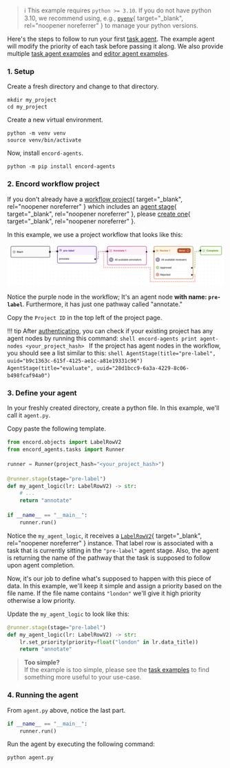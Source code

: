 > ℹ️ This example requires `python >= 3.10`. If you do not have python 3.10, we recommend using, e.g., [`pyenv`](https://github.com/pyenv/pyenv){ target="\_blank", rel="noopener noreferrer" } to manage your python versions.

Here's the steps to follow to run your first [task agent](task_agents/index.md).
The example agent will modify the priority of each task before passing it along.
We also provide multiple [task agent examples](notebooks/task_agent_set_priority.ipynb) and [editor agent examples](editor_agents/examples/index.md).

### 1. Setup

Create a fresh directory and change to that directory.

```shell
mkdir my_project
cd my_project
```

Create a new virtual environment.

```shell
python -m venv venv
source venv/bin/activate
```

Now, install `encord-agents`.

```shell
python -m pip install encord-agents
```

### 2. Encord workflow project

If you don't already have a [workflow project][docs-workflow-project]{ target="\_blank", rel="noopener noreferrer" } which includes an [agent stage][docs-workflow-agent]{ target="\_blank", rel="noopener noreferrer" }, please [create one][docs-create-project]{ target="\_blank", rel="noopener noreferrer" }.

In this example, we use a project workflow that looks like this:

![Project Workflow](assets/project-workflow.png)

Notice the purple node in the workflow; It's an agent node **with name: `pre-label`**.
Furthermore, it has just one pathway called "annotate."

Copy the `Project ID` in the top left of the project page.

!!! tip
    After [authenticating](./authentication.md), you can check if your existing project has any agent nodes by running this command:
    ```shell
    encord-agents print agent-nodes <your_project_hash>
    ```
    If the project has agent nodes in the workflow, you should see a list similar to this:
    ```shell
    AgentStage(title="pre-label", uuid="b9c1363c-615f-4125-ae1c-a81e19331c96")
    AgentStage(title="evaluate", uuid="28d1bcc9-6a3a-4229-8c06-b498fcaf94a0")
    ```

### 3. Define your agent

In your freshly created directory, create a python file.
In this example, we'll call it `agent.py`.

Copy paste the following template.

```python title="agent.py"
from encord.objects import LabelRowV2
from encord_agents.tasks import Runner

runner = Runner(project_hash="<your_project_hash>")

@runner.stage(stage="pre-label")
def my_agent_logic(lr: LabelRowV2) -> str:
    # ...
    return "annotate"

if __name__ == "__main__":
    runner.run()
```

Notice the `my_agent_logic`, it receives a [`LabelRowV2`][lrv2-class]{ target="\_blank", rel="noopener noreferrer" } instance.
That label row is associated with a task that is currently sitting in the `"pre-label"` agent stage.
Also, the agent is returning the name of the pathway that the task is supposed to follow upon agent completion.

Now, it's our job to define what's supposed to happen with this piece of data.
In this example, we'll keep it simple and assign a priority based on the file name.
If the file name contains `"london"` we'll give it high priority otherwise a low priority.

Update the `my_agent_logic` to look like this:

```python
@runner.stage(stage="pre-label")
def my_agent_logic(lr: LabelRowV2) -> str:
    lr.set_priority(priority=float("london" in lr.data_title))
    return "annotate"
```

> **Too simple?**  
> If the example is too simple, please see the [task examples](task_agents/index.md)
> to find something more useful to your use-case.

### 4. Running the agent

From `agent.py` above, notice the last part.

```python
if __name__ == "__main__":
    runner.run()
```

Run the agent by executing the following command:

```shell
python agent.py
```

[docs-workflow-project]: https://docs.encord.com/sdk-documentation/projects-sdk/sdk-workflow-projects#workflow-projects
[docs-workflow-agent]: https://docs.encord.com/platform-documentation/Annotate/annotate-projects/annotate-workflows-and-templates#agent
[docs-create-project]: https://docs.encord.com/platform-documentation/Annotate/annotate-projects/annotate-create-projects
[lrv2-class]: https://docs.encord.com/sdk-documentation/sdk-references/LabelRowV2
